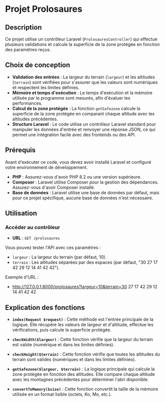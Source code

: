 # Projet Prolosaures

## Description
Ce projet utilise un contrôleur Laravel (`ProlosauresController`) qui effectue plusieurs validations et calcule la superficie de la zone protégée en fonction des paramètres reçus.

## Choix de conception
- **Validation des entrées** : La largeur du terrain (`largeur`) et les altitudes (`terrain`) sont vérifiées pour s'assurer que les valeurs sont numériques et respectent les limites définies.
- **Mémoire et temps d'exécution** : Le temps d'exécution et la mémoire utilisée par le programme sont mesurés, afin d'évaluer les performances.
- **Calcul de la zone protégée** : La fonction `getSafezone` calcule la superficie de la zone protégée en comparant chaque altitude avec les altitudes précédentes.
- **Structure Laravel** : Le code utilise un contrôleur Laravel standard pour manipuler les données d'entrée et renvoyer une réponse JSON, ce qui permet une intégration facile avec des frontends ou des API.

## Prérequis
Avant d'exécuter ce code, vous devez avoir installé Laravel et configuré votre environnement de développement.

- **PHP** : Assurez-vous d'avoir PHP 8.2 ou une version supérieure.
- **Composer** : Laravel utilise Composer pour la gestion des dépendances. Assurez-vous d'avoir Composer installé.
- **Base de données** : Laravel utilise une base de données par défaut, mais pour ce projet spécifique, aucune base de données n'est nécessaire.

## Utilisation

### Accéder au contrôleur
- **URL** : `GET /prolosaures`

Vous pouvez tester l'API avec ces paramètres :
- `largeur` : La largeur du terrain (par défaut, 10).
- `terrain` : Les altitudes séparées par des espaces (par défaut, "30 27 17 42 29 12 14 41 42 42").

Exemple d'URL :
- http://127.0.0.1:8000/prolosaures?largeur=10&terrain=30 27 17 42 29 12 14 41 42 42


## Explication des fonctions

- **`index(Request $request)`** : Cette méthode est l'entrée principale de la logique. Elle récupère les valeurs de largeur et d'altitude, effectue les vérifications, puis calcule la superficie protégée.

- **`checkWidth($largeur)`** : Cette fonction vérifie que la largeur du terrain est valide (numérique et dans les limites définies).

- **`checkHeight($terrain)`** : Cette fonction vérifie que toutes les altitudes du terrain sont valides (numériques et dans les limites définies).

- **`getSafezone($largeur, $terrain)`** : La logique principale qui calcule la zone protégée en fonction des altitudes. Elle compare chaque altitude avec les montagnes précédentes pour déterminer l'abri disponible.

- **`convertToMemory($size)`** : Cette fonction convertit la taille de la mémoire utilisée en un format lisible (octets, Ko, Mo, etc.).
